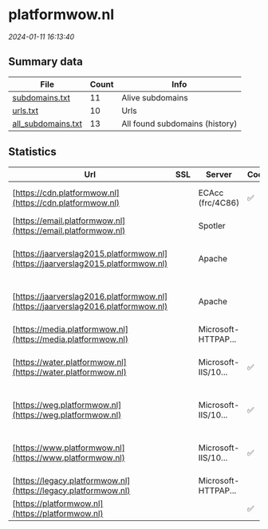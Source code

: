 # platformwow.nl
*2024-01-11 16:13:40*
## Summary data
| File       | Count | Info |
|------------|-------|------|
|[subdomains.txt](/data/platformwow.nl/subdomains.txt)|11|Alive subdomains|
|[urls.txt](/data/platformwow.nl/urls.txt)|10|Urls|
|[all_subdomains.txt](/data/platformwow.nl/all_subdomains.txt)|13|All found subdomains (history)|
## Statistics
| Url | SSL | Server | Cookie | HSTS | CSP | XFO | XXP | RP | Tech |Title |
|------------|-------|------|------|------|------|------|------|------|------|------|
|[https://cdn.platformwow.nl](https://cdn.platformwow.nl)| |ECAcc (frc/4C86)|:white_check_mark: |:white_check_mark: | | 1:white_check_mark: | 2:white_check_mark: | 3:white_check_mark: |Alpine.js Azure Azure CDN HSTS|Platform WOW|
|[https://email.platformwow.nl](https://email.platformwow.nl)| |Spotler| |:white_check_mark: | | | | 3:white_check_mark: |HSTS||
|[https://jaarverslag2015.platformwow.nl](https://jaarverslag2015.platformwow.nl)| |Apache| | | | | | 3:white_check_mark: |Apache HTTP Server HSTS|404 Not Found|
|[https://jaarverslag2016.platformwow.nl](https://jaarverslag2016.platformwow.nl)| |Apache| | | | | | 3:white_check_mark: |Apache HTTP Server HSTS|404 Not Found|
|[https://media.platformwow.nl](https://media.platformwow.nl)| |Microsoft-HTTPAP...| | | | | | 3:white_check_mark: |Microsoft HTTPAPI:2.0||
|[https://water.platformwow.nl](https://water.platformwow.nl)| |Microsoft-IIS/10...|:white_check_mark: |:white_check_mark: | | 1:white_check_mark: | 2:white_check_mark: | 3:white_check_mark: |Azure HSTS IIS:10.0 Windows Server|Document Moved|
|[https://weg.platformwow.nl](https://weg.platformwow.nl)| |Microsoft-IIS/10...|:white_check_mark: |:white_check_mark: | | 1:white_check_mark: | 2:white_check_mark: | 3:white_check_mark: |Azure HSTS IIS:10.0 Windows Server|Document Moved|
|[https://www.platformwow.nl](https://www.platformwow.nl)| |Microsoft-IIS/10...|:white_check_mark: |:white_check_mark: | | 1:white_check_mark: | 2:white_check_mark: | 3:white_check_mark: |Azure HSTS IIS:10.0 Windows Server|Document Moved|
|[https://legacy.platformwow.nl](https://legacy.platformwow.nl)| |Microsoft-HTTPAP...| | | | | | 3:white_check_mark: |Microsoft HTTPAPI:2.0|Not Found|
|[https://platformwow.nl](https://platformwow.nl)| ||:white_check_mark: |:white_check_mark: | | 1:white_check_mark: | 2:white_check_mark: | 3:white_check_mark: |Alpine.js Azure HSTS|Platform WOW|